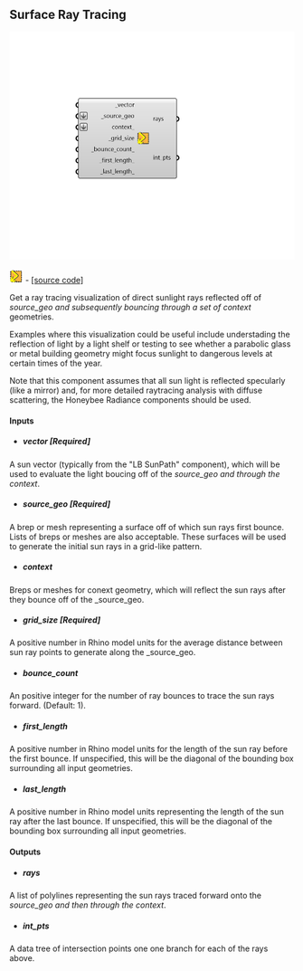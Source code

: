 ## Surface Ray Tracing

![](../../images/components/Surface_Ray_Tracing.png)

![](../../images/icons/Surface_Ray_Tracing.png) - [[source code]](https://github.com/ladybug-tools/ladybug-grasshopper/blob/master/ladybug_grasshopper/src//LB%20Surface%20Ray%20Tracing.py)


Get a ray tracing visualization of direct sunlight rays reflected off of _source_geo and subsequently bouncing through a set of context_ geometries. 

Examples where this visualization could be useful include understading the reflection of light by a light shelf or testing to see whether a parabolic glass or metal building geometry might focus sunlight to dangerous levels at certain times of the year. 

Note that this component assumes that all sun light is reflected specularly (like a mirror) and, for more detailed raytracing analysis with diffuse scattering, the Honeybee Radiance components should be used. 



#### Inputs
* ##### vector [Required]
A sun vector (typically from the "LB SunPath" component), which will be used to evaluate the light boucing off of the _source_geo and through the context_. 
* ##### source_geo [Required]
A brep or mesh representing a surface off of which sun rays first bounce. Lists of breps or meshes are also acceptable. These surfaces will be used to generate the initial sun rays in a grid-like pattern. 
* ##### context 
Breps or meshes for conext geometry, which will reflect the sun rays after they bounce off of the _source_geo. 
* ##### grid_size [Required]
A positive number in Rhino model units for the average distance between sun ray points to generate along the _source_geo. 
* ##### bounce_count 
An positive integer for the number of ray bounces to trace the sun rays forward. (Default: 1). 
* ##### first_length 
A positive number in Rhino model units for the length of the sun ray before the first bounce. If unspecified, this will be the diagonal of the bounding box surrounding all input geometries. 
* ##### last_length 
A positive number in Rhino model units representing the length of the sun ray after the last bounce. If unspecified, this will be the diagonal of the bounding box surrounding all input geometries. 

#### Outputs
* ##### rays
A list of polylines representing the sun rays traced forward onto the _source_geo and then through the context_. 
* ##### int_pts
A data tree of intersection points one one branch for each of the rays above. 